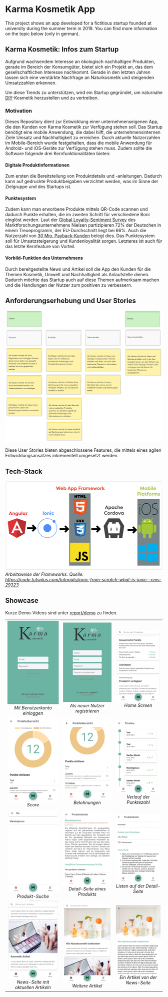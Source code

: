 # Karma Kosmetik App

This project shows an app developed for a fictitious startup founded at university during the summer term in 2019. You can find more information on the topic below (only in german).


## Karma Kosmetik: Infos zum Startup

Aufgrund wachsendem Interesse an ökologisch nachhaltigen Produkten, gerade im Bereich
der Konsumgüter, bietet sich ein Projekt an, das dem gesellschaftlichen Interesse nachkommt.
Gerade in den letzten Jahren lassen sich eine verstärkte Nachfrage an Naturkosmetik und
steigenden Umsatzzahlen erkennen.

Um diese Trends zu unterstützen, wird ein Startup gegründet, um naturnahe [DIY](https://de.wikipedia.org/wiki/Do_it_yourself)-Kosmetik herzustellen und zu vertreiben.

### Motivation

Dieses Repository dient zur Entwicklung einer unternehmenseigenen App, die den Kunden von Karma Kosmetik zur Verfügung stehen soll. Das Startup benötigt eine mobile Anwendung, die dabei hilft, die unternehmensinternen Ziele Umsatz und Nachhaltigkeit zu erreichen. Durch aktuelle Nutzerzahlen im Mobile-Bereich wurde festgehalten, dass die mobile Anwendung für Android- und iOS-Geräte zur Verfügung stehen muss. Zudem sollte die Software folgende drei Kernfunktionalitäten bieten:

#### Digitale Produktinformationen

Zum ersten die Bereitstellung von Produktdetails und -anleitungen. Dadurch kann auf gedruckte Produktbeigaben verzichtet werden, was im Sinne der Zielgruppe und des Startups ist. 

#### Punktesystem

Zudem kann man erworbene Produkte mittels QR-Code scannen und dadurch Punkte erhalten, die im zweiten Schritt für verschiedene Boni einglöst werden. Laut der [Global Loyalty-Sentiment Survey](https://www.nielsen.com/de/de/press-releases/2016/three-quarters-of-the-germans-earn-points/) des Marktforschungsunternehmens Nielsen partizipieren 72% der Deutschen in einem Treueprogramm, der EU-Durchschnitt liegt bei 66%. Auch die Nutzerzahl von [30 Mio. Payback-Kunden](https://www.payback.net/ueber-payback/daten-fakten/) belegt dies. Das Punktesystem soll für Umsatzsteigerung und Kundenloyalität sorgen. Letzteres ist auch für das letzte Kernfeature von Vorteil.


#### Vorbild-Funktion des Unternehmens

Durch bereitgestellte News und Artikel soll die App den Kunden für die Themen Kosmetik, Umwelt und Nachhaltigkeit als Anlaufstelle dienen. Dadurch möchte das Startup auch auf diese Themen aufmerksam machen und die Handlungen der Nutzer zum positiven zu verbessern.

## Anforderungserhebung und User Stories

<img src="report/user-stories.png" alt="User Stories">

Diese User Stories bieten abgeschlossene Features, die mittels eines agilen Entwicklungsansatzes inkrementell umgesetzt werden.

## Tech-Stack

<img src="report/assets/how-it-works.PNG"><br>
*Arbeitsweise der Frameworks. Quelle: https://code.tutsplus.com/tutorials/ionic-from-scratch-what-is-ionic--cms-29323*

## Showcase

Kurze Demo-Videos sind unter [report/demo](report/demo) zu finden.

| | | |
|:-------------------------:|:-------------------------:|:-------------------------:|
|<img src="report/confluence-final-screenshots/01-login.png" alt="Login" width=300><br>*Mit Benutzerkonto einloggen*|<img src="report/confluence-final-screenshots/02-register.png" alt="Register"><br>*Als neuer Nutzer registrieren*|<img src="report/confluence-final-screenshots/03-home.png" alt="Home Screen"><br>*Home Screen*|
|<img src="report/confluence-final-screenshots/04-score.png" alt="Score"><br>*Score*|<img src="report/confluence-final-screenshots/05-rewards.png" alt="Rewards"><br>*Belohnungen*|<img src="report/confluence-final-screenshots/06-history.png" alt="Transaction History"><br>*Verlauf der Punktezahl*|
|<img src="report/confluence-final-screenshots/07-product_search.png" alt="Product Search"><br>*Produkt-Suche*|<img src="report/confluence-final-screenshots/08-product_detail.png" alt="Product Detail"><br>*Detail-Seite eines Produkts*|<img src="report/confluence-final-screenshots/09-product_detail2.png" alt=""><br>*Listen auf der Detail-Seite* |
|<img src="report/confluence-final-screenshots/10-news.png" alt="News"><br>*News-Seite mit aktuellen Artikeln*|<img src="report/confluence-final-screenshots/11-news2.png" alt=""><br>*Weitere Artikel* |<img src="report/confluence-final-screenshots/12-news_detail.png" alt="News Detail"><br>*Ein Artikel von der News-Seite*|






